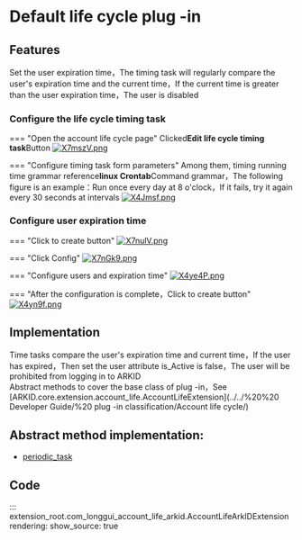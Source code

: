 # Default life cycle plug -in

## Features
Set the user expiration time，The timing task will regularly compare the user's expiration time and the current time，If the current time is greater than the user expiration time，The user is disabled

### Configure the life cycle timing task

=== "Open the account life cycle page"
    Clicked**Edit life cycle timing task**Button
    [![X7mszV.png](https://s1.ax1x.com/2022/06/16/X7mszV.png)](https://imgtu.com/i/X7mszV)

=== "Configure timing task form parameters"
    Among them, timing running time grammar reference**linux Crontab**Command grammar，The following figure is an example：Run once every day at 8 o'clock，If it fails, try it again every 30 seconds at intervals
    [![X4Jmsf.png](https://s1.ax1x.com/2022/06/14/X4Jmsf.png)](https://imgtu.com/i/X4Jmsf)


### Configure user expiration time


=== "Click to create button"
    [![X7nulV.png](https://s1.ax1x.com/2022/06/16/X7nulV.png)](https://imgtu.com/i/X7nulV)

=== "Click Config"
    [![X7nGk9.png](https://s1.ax1x.com/2022/06/16/X7nGk9.png)](https://imgtu.com/i/X7nGk9)

=== "Configure users and expiration time"
    [![X4ye4P.png](https://s1.ax1x.com/2022/06/14/X4ye4P.png)](https://imgtu.com/i/X4ye4P)

=== "After the configuration is complete，Click to create button"
    [![X4yn9f.png](https://s1.ax1x.com/2022/06/14/X4yn9f.png)](https://imgtu.com/i/X4yn9f)

## Implementation
Time tasks compare the user's expiration time and current time，If the user has expired，Then set the user attribute is_Active is false，The user will be prohibited from logging in to ARKID</br>
Abstract methods to cover the base class of plug -in，See [ARKID.core.extension.account_life.AccountLifeExtension](../../%20%20 Developer Guide/%20 plug -in classification/Account life cycle/)

## Abstract method implementation:
* [periodic_task](#extension_root.com_longgui_account_life_arkid.AccountLifeArkIDExtension.periodic_task)


## Code

::: extension_root.com_longgui_account_life_arkid.AccountLifeArkIDExtension
    rendering:
        show_source: true
